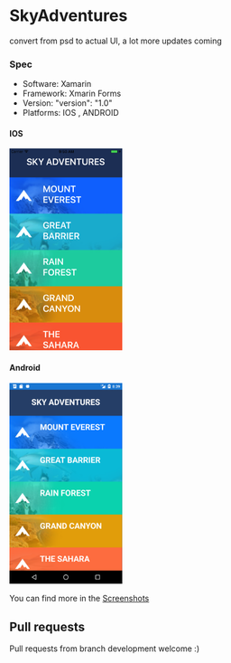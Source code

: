# SkyAdventures
convert from psd to actual UI, a lot more updates coming

 
### Spec
* Software:  Xamarin
* Framework: Xmarin Forms
* Version:    "version": "1.0"
* Platforms:  IOS , ANDROID
 
#### IOS

<img src="Screenshots/ios/home.png" width="200">

#### Android

<img src="Screenshots/android/home.png" width="200">

You can find more in the [Screenshots](https://github.com/leroygumede/SkyAdventures/tree/master/Screenshots) 

## Pull requests ##

Pull requests from branch development welcome :)